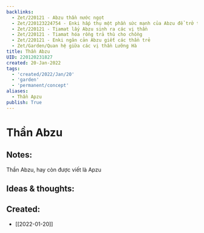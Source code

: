 ```yaml
---
backlinks:
  - Zet/220121 - Abzu thần nước ngọt
  - Zet/220123224754 - Enki hấp thụ một phần sức mạnh của Abzu để trở thành thần của nước
  - Zet/220121 - Tiamat lấy Abzu sinh ra các vị thần
  - Zet/220121 - Tiamat hóa rồng trả thù cho chồng
  - Zet/220121 - Enki ngăn cản Abzu giết các thần trẻ
  - Zet/Garden/Quan hệ giữa các vị thần Lưỡng Hà
title: Thần Abzu
UID: 220120231827
created: 20-Jan-2022
tags:
  - 'created/2022/Jan/20'
  - 'garden'
  - 'permanent/concept'
aliases:
  - Thần Apzu
publish: True
---
```

# Thần Abzu

## Notes:
Thần Abzu, hay còn được viết là Apzu

## Ideas & thoughts:



## Created:
- [[2022-01-20]]
